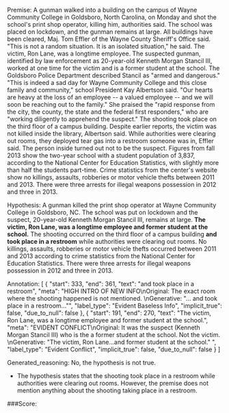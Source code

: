 
Premise:
A gunman walked into a building on the campus of Wayne Community College in Goldsboro, North Carolina, on Monday and shot the school's print shop operator, killing him, authorities said. The school was placed on lockdown, and the gunman remains at large. All buildings have been cleared, Maj. Tom Effler of the Wayne County Sheriff's Office said. "This is not a random situation. It is an isolated situation," he said. The victim, Ron Lane, was a longtime employee. The suspected gunman, identified by law enforcement as 20-year-old Kenneth Morgan Stancil III, worked at one time for the victim and is a former student at the school. The Goldsboro Police Department described Stancil as "armed and dangerous." "This is indeed a sad day for Wayne Community College and this close family and community," school President Kay Albertson said. "Our hearts are heavy at the loss of an employee -- a valued employee -- and we will soon be reaching out to the family." She praised the "rapid response from the city, the county, the state and the federal first responders," who are "working diligently to apprehend the suspect." The shooting took place on the third floor of a campus building. Despite earlier reports, the victim was not killed inside the library, Albertson said. While authorities were clearing out rooms, they deployed tear gas into a restroom someone was in, Effler said. The person inside turned out not to be the suspect. Figures from fall 2013 show the two-year school with a student population of 3,837, according to the National Center for Education Statistics, with slightly more than half the students part-time. Crime statistics from the center's website show no killings, assaults, robberies or motor vehicle thefts between 2011 and 2013. There were three arrests for illegal weapons possession in 2012 and three in 2013.


Hypothesis:
A gunman killed the print shop operator at Wayne Community College in Goldsboro, NC. The school was put on lockdown and the suspect, 20-year-old Kenneth Morgan Stancil III, remains at large. **The victim, Ron Lane, was a longtime employee and former student at the school.** The shooting occurred on the third floor of a campus building **and took place in a restroom** while authorities were clearing out rooms. No killings, assaults, robberies or motor vehicle thefts occurred between 2011 and 2013 according to crime statistics from the National Center for Education Statistics. There were three arrests for illegal weapons possession in 2012 and three in 2013.

Annotation:
[
  {
    "start": 333,
    "end": 361,
    "text": "and took place in a restroom",
    "meta": "HIGH INTRO OF NEW INFO\nOriginal: The exact room where the shooting happened is not mentioned. \nGenerative: \"... and took place in a restroom...\"",
    "label_type": "Evident Baseless Info",
    "implicit_true": false,
    "due_to_null": false
  },
  {
    "start": 191,
    "end": 270,
    "text": "The victim, Ron Lane, was a longtime employee and former student at the school.",
    "meta": "EVIDENT CONFLICT\nOriginal: It was the suspect (Kenneth Morgan Stancil III) who is the a former student at the school. Not the victim. \nGenerative: \"The victim, Ron Lane...and former student at the school.\" ",
    "label_type": "Evident Conflict",
    "implicit_true": false,
    "due_to_null": false
  }
]

Generated_reasoning:
No, the hypothesis is not true. 
- The hypothesis states that the shooting took place in a restroom while authorities were clearing out rooms. However, the premise does not mention anything about the shooting taking place in a restroom.

###Score:
